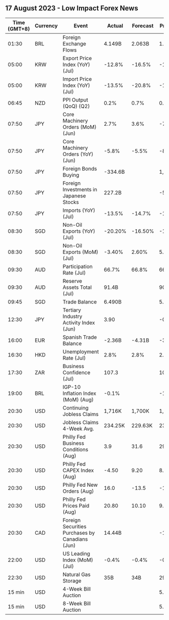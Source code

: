 ## 17 August 2023 - Low Impact Forex News

| Time (GMT+8) | Currency | Event | Actual | Forecast | Previous |
|------|----------|-------|--------|----------|----------|
| 01:30 | BRL | Foreign Exchange Flows | 4.149B | 2.063B | 1.923B |
| 05:00 | KRW | Export Price Index (YoY) (Jul) | -12.8% | -16.5% | -15.0% |
| 05:00 | KRW | Import Price Index (YoY) (Jul) | -13.5% | -20.8% | -16.1% |
| 06:45 | NZD | PPI Output (QoQ) (Q2) | 0.2% | 0.7% | 0.2% |
| 07:50 | JPY | Core Machinery Orders (MoM) (Jun) | 2.7% | 3.6% | -7.6% |
| 07:50 | JPY | Core Machinery Orders (YoY) (Jun) | -5.8% | -5.5% | -8.7% |
| 07:50 | JPY | Foreign Bonds Buying | -334.6B |  | 1,119.5B |
| 07:50 | JPY | Foreign Investments in Japanese Stocks | 227.2B |  | -59.6B |
| 07:50 | JPY | Imports (YoY) (Jul) | -13.5% | -14.7% | -12.9% |
| 08:30 | SGD | Non-Oil Exports (YoY) (Jul) | -20.20% | -16.50% | -15.60% |
| 08:30 | SGD | Non-Oil Exports (MoM) (Jul) | -3.40% | 2.60% | 5.20% |
| 09:30 | AUD | Participation Rate (Jul) | 66.7% | 66.8% | 66.8% |
| 09:30 | AUD | Reserve Assets Total (Jul) | 91.4B |  | 90.5B |
| 09:45 | SGD | Trade Balance | 6.490B |  | 5.851B |
| 12:30 | JPY | Tertiary Industry Activity Index (Jun) | 3.90 |  | -0.70 |
| 16:00 | EUR | Spanish Trade Balance | -2.36B | -4.31B | -3.11B |
| 16:30 | HKD | Unemployment Rate (Jul) | 2.8% | 2.8% | 2.9% |
| 17:30 | ZAR | Business Confidence (Jul) | 107.3 |  | 106.9 |
| 19:00 | BRL | IGP-10 Inflation Index (MoM) (Aug) | -0.1% |  | -1.1% |
| 20:30 | USD | Continuing Jobless Claims | 1,716K | 1,700K | 1,684K |
| 20:30 | USD | Jobless Claims 4-Week Avg. | 234.25K | 229.63K | 231.50K |
| 20:30 | USD | Philly Fed Business Conditions (Aug) | 3.9 | 31.6 | 29.1 |
| 20:30 | USD | Philly Fed CAPEX Index (Aug) | -4.50 | 9.20 | 8.60 |
| 20:30 | USD | Philly Fed New Orders (Aug) | 16.0 | -13.5 | -15.9 |
| 20:30 | USD | Philly Fed Prices Paid (Aug) | 20.80 | 10.10 | 9.50 |
| 20:30 | CAD | Foreign Securities Purchases by Canadians (Jun) | 14.44B |  | -1.71B |
| 22:00 | USD | US Leading Index (MoM) (Jul) | -0.4% | -0.4% | -0.7% |
| 22:30 | USD | Natural Gas Storage | 35B | 34B | 29B |
| 15 min | USD | 4-Week Bill Auction |  |  | 5.280% |
| 15 min | USD | 8-Week Bill Auction |  |  | 5.280% |
